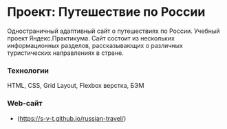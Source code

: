# Проект: Путешествие по России


Одностраничный адаптивный сайт о путешествиях по России. Учебный проект Яндекс.Практикума. Сайт состоит из нескольких информационных разделов, рассказывающих о различных туристических направлениях в стране.

### Технологии
HTML,
CSS,
Grid Layout,
Flexbox верстка,
БЭМ

### Web-сайт
* (https://s-v-t.github.io/russian-travel/)